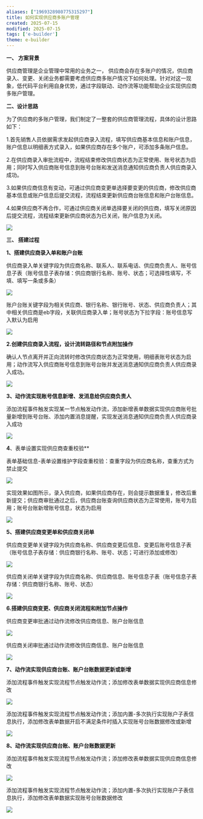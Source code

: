 ```yaml
---
aliases: ["1969328980775315297"]
title: 如何实现供应商多账户管理
created: 2025-07-15
modified: 2025-07-15
tags: ['e-builder']
theme: e-builder
---
```


**一、 方案背景**

供应商管理是企业管理中常用的业务之一， 供应商会存在多账户的情况，供应商录入、变更、关闭业务都需要考虑供应商多账户情况下如何处理。针对对这一现象，低代码平台利用自身优势，通过字段联动、动作流等功能帮助企业实现供应商多账户管理。

**二、设计思路**

为了供应商的多账户管理，我们制定了一整套的供应商管理流程，具体的设计思路如下：

1.首先销售人员依据需求发起供应商录入流程，填写供应商基本信息和账户信息，账户信息以明细表方式录入，如果供应商存在多个账户，可添加多条账户信息。

2.在供应商录入审批流程中，流程结束修改供应商状态为正常使用、账号状态为启用；同时写入供应商账号信息到账号台账和发送消息通知供应商负责人供应商录入成功。

3.如果供应商信息有变动，可通过供应商变更单选择要变更的供应商，修改供应商基本信息或账户信息后提交流程，流程结束更新供应商台账信息和账户台账信息。

4.如果供应商不再合作，可通过供应商关闭单选择要关闭的供应商，填写关闭原因后提交流程，流程结束更新供应商状态为已关闭，账户信息为关闭。

![](4ae6dcb4d506fc7159db86fe83755156.jpg)

**三、 搭建过程**

**1、搭建供应商录入单和账户台账**

供应商录入单关键字段为供应商名称、联系人、联系电话、供应商负责人、账号信息子表（账号信息子表存储：供应商银行名称、账号、状态；可选择性填写，不填、填写一条或多条）

![](9a5869af438034a52c9172dc71212f10.jpg)

账户台账关键字段为相关供应商、银行名称、银行账号、状态、供应商负责人；其中相关供应商是eb字段，关联供应商录入单；账号状态为下拉字段：账号信息写入默认为启用

![](d294792cf9a94ebf3f8652c88f8d6fef.jpg)

**2.创建供应商录入流程，设计流转路径和节点附加操作**

确认人节点离开并正向流转时修改供应商状态为正常使用，明细表账号状态为启用；动作流写入供应商账号信息到账号台账并发送消息通知供应商负责人供应商录入成功。

**![](827bfd30a624c5a1cb7e966541cb5ecf.jpg)**

**3、动作流实现账号信息新增、发消息给供应商负责人**

添加流程事件触发实现某一节点触发动作流，添加新增表单数据实现供应商账号批量新增到账号台账、添加内置消息提醒，实现发送消息通知供应商负责人供应商录入成功

**![](50851f3f433a5cba3e60fda6f53c3a1f.jpg)**

**4**、表单设置实现供应商查重校验**

表单基础信息-表单设置维护字段查重校验：查重字段为供应商名称，查重方式为禁止提交

![](7fe018492e4516888971d192acaf996a.jpg)

实现效果如图所示，录入供应商，如果供应商存在，则会提示数据重复，修改后重新提交；供应商审批通过之后，供应商台账查询供应商状态为正常使用，账号为启用；账号台账新增账号信息，状态为启用

![](c6b4e8ee2ee4751f9f0e0c9a2e6ef240.jpg)

**5、搭建供应商变更单和供应商关闭单**

供应商变更单关键字段为供应商名称、供应商变更后信息、变更后账号信息子表（账号信息子表存储：供应商银行名称、账号、状态；可进行添加或修改）

![](8ea750c373e2e8607f73fdb748218829.jpg)

供应商关闭单关键字段为供应商名称、供应商信息、账号信息子表（账号信息子表存储：供应商银行名称、账号、状态）

![](bfae4bb281d5aff45e73cae187208e49.jpg)

**6.搭建供应商变更、供应商关闭流程和附加节点操作**

供应商变更审批通过动作流修改供应商信息、账户台账信息

![](75cb9bb85571f8b14e0266c489298c03.jpg)

供应商关闭审批通过动作流修改供应商信息、账户台账信息

![](89859d1868ebf6e4940a5102dcd5252a.jpg)

**7、动作流实现供应商台账、账户台账数据更新或新增**

添加流程事件触发实现流程节点触发动作流；添加修改表单数据实现供应商信息修改

**![](1b97a7c5cfe18d0bc2a6f38d6e4cdbb1.jpg)**

添加流程事件触发实现流程节点触发动作流；添加内置-多次执行实现账户子表信息执行，添加修改表单数据开启不满足条件时插入实现账号台账数据修改或新增

**![](7d82bb041ce28b80c02b6ed76729f898.jpg)**

**8、动作流实现供应商台账、账户台账数据更新**

添加流程事件触发实现流程节点触发动作流；添加修改表单数据实现供应商信息修改

**![](0f5bb4ecc84523014181c8a05bec0207.jpg)**

添加流程事件触发实现流程节点触发动作流；添加内置-多次执行实现账户子表信息执行，添加修改表单数据实现账号台账数据修改

![](d9c5a5fa9bf610090338f189efea7197.jpg)